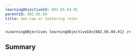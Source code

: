 ```yaml
---
learningObjectiveId: 082.05.04.01
parentId: 082.05.04
title: See-saw or teetering rotor
---
```


```tsx eval
<LearningOBjectives learningObjectiveId={082.05.04.01} />
```

## Summary
